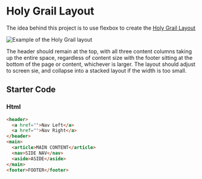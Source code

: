 # Holy Grail Layout

The idea behind this project is to use flexbox to create the [Holy Grail Layout](https://en.wikipedia.org/wiki/Holy_grail_(web_design))

![Example of the Holy Grail layout](https://upload.wikimedia.org/wikipedia/commons/thumb/a/ad/HolyGrail.svg/220px-HolyGrail.svg.png)

The header should remain at the top, with all three content columns taking up the entire space, regardless of content size with the footer sitting at the bottom of the page or content, whichever is larger. The layout should adjust to screen sie, and collapse into a stacked layout if the width is too small.

## Starter Code

### Html

```html
<header>
  <a href="">Nav Left</a>
  <a href="">Nav Right</a>
</header>
<main>
  <article>MAIN CONTENT</article>
  <nav>SIDE NAV</nav>
  <aside>ASIDE</aside>
</main>
<footer>FOOTER</footer>
```
